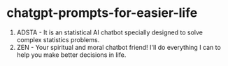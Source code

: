 # chatgpt-prompts-for-easier-life

1. ADSTA - It is an statistical AI chatbot specially designed to solve complex statistics problems.
2. ZEN - Your spiritual and moral chatbot friend! I'll do everything I can to help you make better decisions in life.

